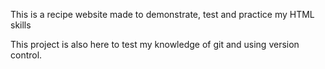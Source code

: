 This is a recipe website made to demonstrate, test and practice my HTML skills

This project is also here to test my knowledge of git and using version control.